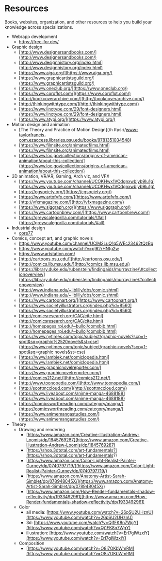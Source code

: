 # Resources

Books, websites, organization, and other resources to help you build your knowledge across specializations.
 
* Web/app development
  * https://free-for.dev/
* Graphic design
  * [http://www.designersandbooks.com/](http://www.designersandbooks.com/)
  * [http://www.designhistory.org/index.html](http://www.designhistory.org/index.html)
  * [https://www.aiga.org/](https://www.aiga.org/)
  * [https://www.graphicartistsguild.org/](https://www.graphicartistsguild.org/)
  * [https://www.oneclub.org/](https://www.oneclub.org/)
  * [https://www.coroflot.com/](https://www.coroflot.com/)
  * [http://bookcoverarchive.com/](http://bookcoverarchive.com/)
  * [http://thinkingwithtype.com/](http://thinkingwithtype.com/)
  * [https://www.linotype.com/29/font-designers.html](https://www.linotype.com/29/font-designers.html)
  * [https://www.atypi.org/](https://www.atypi.org/)
* Motion design and animation
  * [The Theory and Practice of Motion Design](/h ttps://www-taylorfrancis-com.ezaccess.libraries.psu.edu/books/9781351034548)
  * [https://www.filmsite.org/animatedfilms.html](https://www.filmsite.org/animatedfilms.html)
  * [https://www.loc.gov/collections/origins-of-american-animation/about-this-collection/](https://www.loc.gov/collections/origins-of-american-animation/about-this-collection/)
* 3D animation, VR/AR, Gaming, Arch viz, and VFX
  * [https://www.youtube.com/channel/UCOKHwx1VCdgnxwbjyb9Iu1g](https://www.youtube.com/channel/UCOKHwx1VCdgnxwbjyb9Iu1g)
  * [https://cgsociety.org/](https://cgsociety.org/)
  * [https://www.artofvfx.com/](https://www.artofvfx.com/)
  * [http://vfxmagazine.com/](http://vfxmagazine.com/)
  * [https://www.siggraph.org/](https://www.siggraph.org/)
  * [https://www.cartoonbrew.com/](https://www.cartoonbrew.com/)
  * [https://greyscalegorilla.com/tutorials/\#all](https://greyscalegorilla.com/tutorials/#all)
* Industrial design
  * [core77](https://www.core77.com/)
* Comics, concept art, and graphic novels
  * https://www.youtube.com/channel/UClM2LuQ1q5WEc23462tQzBg
  * https://www.youtube.com/watch?v=gI62rHNtg2w
  * https://www.artstation.com/
  * [http://cartoons.osu.edu/](http://cartoons.osu.edu/)
  * [http://comics.lib.msu.edu/](http://comics.lib.msu.edu/)
  * [https://library.duke.edu/rubenstein/findingaids/murrayzine/\#collectionoverview](https://library.duke.edu/rubenstein/findingaids/murrayzine/#collectionoverview)
  * [http://www.indiana.edu/~liblilly/dbs/comic.shtml](http://www.indiana.edu/~liblilly/dbs/comic.shtml)
  * [https://www.cartoonart.org/](https://www.cartoonart.org/)
  * [https://www.societyillustrators.org/index.php?id=8560](https://www.societyillustrators.org/index.php?id=8560)
  * [http://comicsresearch.org/CAC/cite.html](http://comicsresearch.org/CAC/cite.html)
  * [http://homepages.rpi.edu/~bulloj/comxbib.html](http://homepages.rpi.edu/~bulloj/comxbib.html)
  * [https://www.nytimes.com/topic/subject/graphic-novels?scp=1-spot&sq=graphic%2520novels&st=cse](https://www.nytimes.com/topic/subject/graphic-novels?scp=1-spot&sq=graphic novels&st=cse)
  * [https://www.lambiek.net/comiclopedia.html](https://www.lambiek.net/comiclopedia.html)
  * [https://www.graphicnovelreporter.com/](https://www.graphicnovelreporter.com/)
  * [http://comics212.net/](http://comics212.net/)
  * [http://www.toonopedia.com/](http://www.toonopedia.com/)
  * [http://scottmccloud.com/](http://scottmccloud.com/)
  * [https://www.liveabout.com/anime-manga-4688188](https://www.liveabout.com/anime-manga-4688188)
  * [https://comicsworthreading.com/category/manga/](https://comicsworthreading.com/category/manga/)
  * [https://www.animemangastudies.com/](https://www.animemangastudies.com/)
* Theory
  * Drawing and rendering
    * [https://www.amazon.com/Creative-Illustration-Andrew-Loomis/dp/1845769287](https://www.amazon.com/Creative-Illustration-Andrew-Loomis/dp/1845769287)
    * [https://shop.3dtotal.com/art-fundamentals?](https://shop.3dtotal.com/art-fundamentals?)
    * [https://www.amazon.com/Color-Light-Realist-Painter-Gurney/dp/0740797719/](https://www.amazon.com/Color-Light-Realist-Painter-Gurney/dp/0740797719/)
    * [https://www.amazon.com/Anatomy-Artist-Sarah-Simblet/dp/078948045X/](https://www.amazon.com/Anatomy-Artist-Sarah-Simblet/dp/078948045X/)
    * [https://www.amazon.com/How-Render-fundamentals-shadow-reflectivity/dp/1933492961](https://www.amazon.com/How-Render-fundamentals-shadow-reflectivity/dp/1933492961)
  * Color
    * all media: [https://www.youtube.com/watch?v=26pSU2UHznU](https://www.youtube.com/watch?v=26pSU2UHznU)
    * 3d: [https://www.youtube.com/watch?v=Qj1FK8n7WgY](https://www.youtube.com/watch?v=Qj1FK8n7WgY)
    * illustration: [https://www.youtube.com/watch?v=ErI7gIWzxlY](https://www.youtube.com/watch?v=ErI7gIWzxlY)
  * Composition
    * [https://www.youtube.com/watch?v=O8i7OKbWmRM](https://www.youtube.com/watch?v=O8i7OKbWmRM)



